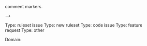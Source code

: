 <!--
Thank you for reporting an issue to HTTPS Everywhere. We welcome input from users on improving this project.

Please help us by following this issue template. You can delete all blank lines and all lines between and including the <!-- --> comment markers.
-->

<!--
Delete all but one of the following "Type" lines. Leave in the line that best describes the issue you are reporting.
-->
Type: ruleset issue
Type: new ruleset
Type: code issue
Type: feature request
Type: other



<!--
If you are reporting a ruleset/website problem, include the top-level domain below. For example, if you want to report an issue about "one.example.com" and "two.example.com", then the line below should be:

Domain: example.com

If you are only reporting an issue about "one.example.com", then the line below should be:

Domain: one.example.com

Only include one top-level domain. If you have more than one top-level domain to report, such as both "example.com" and "example.org", open a new issue for each top-level domain.

If you are not reporting a ruleset/website problem, you can delete the "Domain" line or leave it blank.
-->
Domain:

<!--
Include any other relevant information below. Thank you again for helping to improve HTTPS Everywhere.
-->
